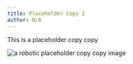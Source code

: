 ```yaml
---
title: Placeholder Copy 2
author: N/A
---
```


This is a placeholder copy copy

![a robotic placeholder copy copy image](/blockhead-ftc.png)